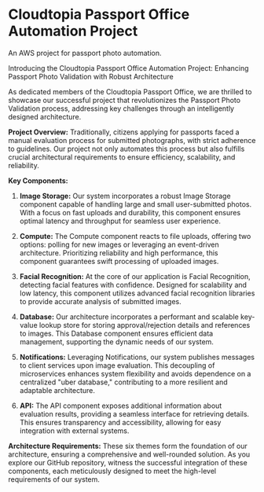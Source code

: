 # Cloudtopia Passport Office Automation Project
An AWS project for passport photo automation.

Introducing the Cloudtopia Passport Office Automation Project: Enhancing Passport Photo Validation with Robust Architecture

As dedicated members of the Cloudtopia Passport Office, we are thrilled to showcase our successful project that revolutionizes the Passport Photo Validation process, addressing key challenges through an intelligently designed architecture.

**Project Overview:**
Traditionally, citizens applying for passports faced a manual evaluation process for submitted photographs, with strict adherence to guidelines. Our project not only automates this process but also fulfills crucial architectural requirements to ensure efficiency, scalability, and reliability.

**Key Components:**

1. **Image Storage:**
   Our system incorporates a robust Image Storage component capable of handling large and small user-submitted photos. With a focus on fast uploads and durability, this component ensures optimal latency and throughput for seamless user experience.

2. **Compute:**
   The Compute component reacts to file uploads, offering two options: polling for new images or leveraging an event-driven architecture. Prioritizing reliability and high performance, this component guarantees swift processing of uploaded images.

3. **Facial Recognition:**
   At the core of our application is Facial Recognition, detecting facial features with confidence. Designed for scalability and low latency, this component utilizes advanced facial recognition libraries to provide accurate analysis of submitted images.

4. **Database:**
   Our architecture incorporates a performant and scalable key-value lookup store for storing approval/rejection details and references to images. This Database component ensures efficient data management, supporting the dynamic needs of our system.

5. **Notifications:**
   Leveraging Notifications, our system publishes messages to client services upon image evaluation. This decoupling of microservices enhances system flexibility and avoids dependence on a centralized "uber database," contributing to a more resilient and adaptable architecture.

6. **API:**
   The API component exposes additional information about evaluation results, providing a seamless interface for retrieving details. This ensures transparency and accessibility, allowing for easy integration with external systems.

**Architecture Requirements:**
These six themes form the foundation of our architecture, ensuring a comprehensive and well-rounded solution. As you explore our GitHub repository, witness the successful integration of these components, each meticulously designed to meet the high-level requirements of our system.

